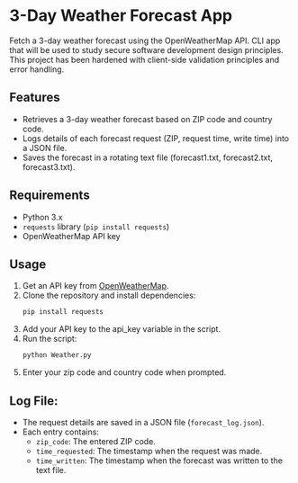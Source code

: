 # 3-Day Weather Forecast App

Fetch a 3-day weather forecast using the OpenWeatherMap API. CLI app that will be used to study secure software development design principles. This project has been hardened with client-side validation principles and error handling.

## Features 
- Retrieves a 3-day weather forecast based on ZIP code and country code.
- Logs details of each forecast request (ZIP, request time, write time) into a JSON file.
- Saves the forecast in a rotating text file (forecast1.txt, forecast2.txt, forecast3.txt).

## Requirements
- Python 3.x
- `requests` library (`pip install requests`)
- OpenWeatherMap API key

## Usage
1. Get an API key from [OpenWeatherMap](https://home.openweathermap.org/users/sign_up).
2. Clone the repository and install dependencies:
   ```bash
   pip install requests
3. Add your API key to the api_key variable in the script.
4. Run the script:
   ```bash
   python Weather.py
5. Enter your zip code and country code when prompted.

## Log File:
- The request details are saved in a JSON file (`forecast_log.json`).
- Each entry contains:
  - `zip_code`: The entered ZIP code.
  - `time_requested`: The timestamp when the request was made.
  - `time_written`: The timestamp when the forecast was written to the text file.
